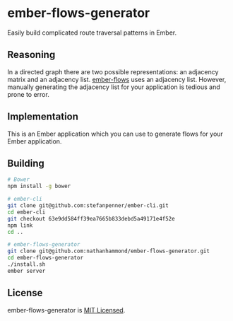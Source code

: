 ember-flows-generator
=====================

Easily build complicated route traversal patterns in Ember.


Reasoning
---------

In a directed graph there are two possible representations: an adjacency matrix and an adjacency list. [ember-flows](https://github.com/nathanhammond/ember-flows) uses an adjacency list. However, manually generating the adjacency list for your application is tedious and prone to error.


Implementation
--------------

This is an Ember application which you can use to generate flows for your Ember application.


Building
--------

```sh
# Bower
npm install -g bower

# ember-cli
git clone git@github.com:stefanpenner/ember-cli.git
cd ember-cli
git checkout 63e9dd584ff39ea7665b833debd5a49171e4f52e
npm link
cd ..

# ember-flows-generator
git clone git@github.com:nathanhammond/ember-flows-generator.git
cd ember-flows-generator
./install.sh
ember server
```


License
-------

ember-flows-generator is [MIT Licensed](https://github.com/nathanhammond/ember-flows-generator/blob/master/LICENSE.md).
